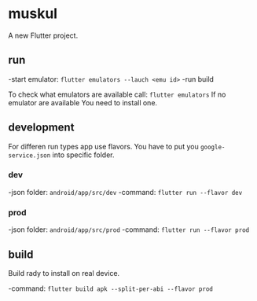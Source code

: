# muskul

A new Flutter project.

## run

-start emulator: `flutter emulators --lauch <emu id>`
-run build

To check what emulators are available call: `flutter emulators`
If no emulator are available You need to install one.

## development

For differen run types app use flavors. You have to put you `google-service.json` into specific folder.

### dev

-json folder: `android/app/src/dev`
-command: `flutter run --flavor dev`

### prod

-json folder: `android/app/src/prod`
-command: `flutter run --flavor prod`

## build

Build rady to install on real device.

-command: `flutter build apk --split-per-abi --flavor prod`
